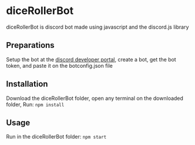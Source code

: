 # diceRollerBot
diceRollerBot is discord bot made using javascript and the discord.js library

## Preparations
Setup the bot at the [discord developer portal](https://discord.com/developers/applications),
create a bot,
get the bot token,
and paste it on the botconfig.json file

## Installation
Download the diceRollerBot folder,
open any terminal on the downloaded folder,
Run: `npm install`

## Usage
Run in the diceRollerBot folder: `npm start`

